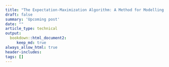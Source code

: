 ```yaml
---
title: "The Expectation-Maximization Algorithm: A Method for Modelling Mixture Models" 
draft: false
summary: 'Upcoming post' 
date: ""
article_type: technical
output:
  bookdown::html_document2:
     keep_md: true
always_allow_html: true
header-includes: 
tags: []
---   
```







